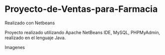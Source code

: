 # Proyecto-de-Ventas-para-Farmacia
Realizado con Netbeans

Proyecto realizado utilizando Apache NetBeans IDE, MySQL, PHPMyAdmin, realizado en el lenguaje Java.

Imagenes
